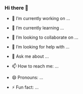 ### Hi there 👋

- 🔭 I’m currently working on ...
- 🌱 I’m currently learning ...
- 👯 I’m looking to collaborate on ...



- 🤔 I’m looking for help with ...
- 💬 Ask me about ...
- 📫 How to reach me: ...
- 😄 Pronouns: ...
- ⚡ Fun fact: ...
